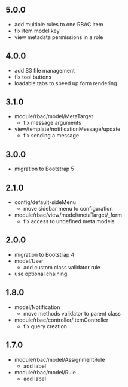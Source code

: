 ## 5.0.0

* add multiple rules to one RBAC item
* fix item model key
* view metadata permissions in a role

## 4.0.0

* add S3 file management
* fix tool buttons
* loadable tabs to speed up form rendering

## 3.1.0

* module/rbac/model/MetaTarget
    - fix message arguments
* view/template/notificationMessage/update
    - fix sending a message

## 3.0.0

* migration to Bootstrap 5

## 2.1.0

* config/default-sideMenu
    - move sidebar menu to configuration
* module/rbac/view/model/metaTarget/_form
    - fix access to undefined meta models

## 2.0.0

* migration to Bootstrap 4
* model/User
    - add custom class validator rule
* use optional chaining

## 1.8.0

* model/Notification
    - move methods validator to parent class 
* module/rbac/controller/ItemController
    - fix query creation

## 1.7.0

* module/rbac/model/AssignmentRule
    - add label
* module/rbac/model/Rule
    - add label